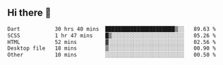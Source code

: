 ## Hi there 👋
 <!--START_SECTION:waka-->

```txt
Dart           30 hrs 40 mins  ██████████████████████▒░░   89.63 %
SCSS           1 hr 47 mins    █▒░░░░░░░░░░░░░░░░░░░░░░░   05.26 %
HTML           52 mins         ▓░░░░░░░░░░░░░░░░░░░░░░░░   02.56 %
Desktop file   18 mins         ▒░░░░░░░░░░░░░░░░░░░░░░░░   00.90 %
Other          10 mins         ░░░░░░░░░░░░░░░░░░░░░░░░░   00.50 %
```

<!--END_SECTION:waka-->
